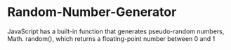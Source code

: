 # Random-Number-Generator
JavaScript has a built-in function that generates pseudo-random numbers, Math. random(), which returns a floating-point number between 0 and 1
